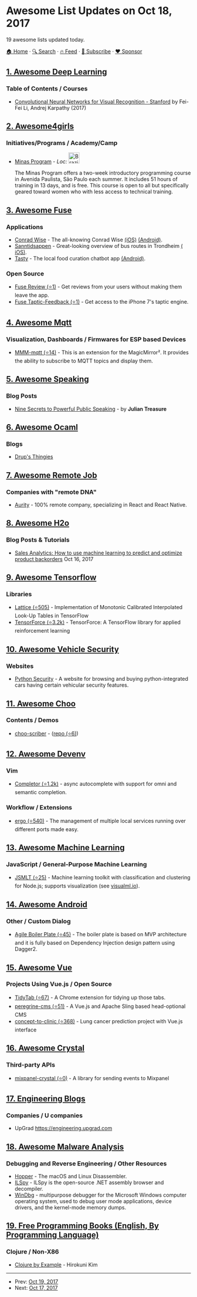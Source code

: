 # Awesome List Updates on Oct 18, 2017

19 awesome lists updated today.

[🏠 Home](/README.md) · [🔍 Search](https://www.trackawesomelist.com/search/) · [🔥 Feed](https://www.trackawesomelist.com/rss.xml) · [📮 Subscribe](https://trackawesomelist.us17.list-manage.com/subscribe?u=d2f0117aa829c83a63ec63c2f&id=36a103854c) · [❤️  Sponsor](https://github.com/sponsors/theowenyoung)



## [1. Awesome Deep Learning](/content/ChristosChristofidis/awesome-deep-learning/README.md)

### Table of Contents / Courses

*   [Convolutional Neural Networks for Visual Recognition - Stanford](http://vision.stanford.edu/teaching/cs231n/syllabus.html) by Fei-Fei Li, Andrej Karpathy (2017)

## [2. Awesome4girls](/content/cristianoliveira/awesome4girls/README.md)

### Initiatives/Programs / Academy/Camp

*   [Minas Program](http://minasprogramam.com/) - *Loc:* <img src="https://upload.wikimedia.org/wikipedia/en/0/05/Flag_of_Brazil.svg" alt="Brazil" width="30">

    The Minas Program offers a two-week introductory programming course in Avenida Paulista, São Paulo each summer. It includes 51 hours of training in 13 days, and is free. This course is open to all but specifically geared toward women who with less access to technical training.

## [3. Awesome Fuse](/content/fuse-compound/awesome-fuse/README.md)

### Applications

*   [Conrad Wise](https://itunes.apple.com/us/app/conrad-wise/id1090322679) - The all-knowing Conrad Wise [(​iOS)](https://itunes.apple.com/us/app/conrad-wise/id1090322679) [(Android)](https://play.google.com/store/apps/details?id=com.ConradWise).
*   [Sanntidsappen](https://sanntidsappen.9u.no/) - Great-looking overview of bus routes in Trondheim [(​iOS)](https://itunes.apple.com/no/app/sanntidsappen/id1106042398).
*   [Tasty](https://play.google.com/store/apps/details?id=net.tastyapp.tasty\&hl=en) - The local food curation chatbot app [(Android)](https://play.google.com/store/apps/details?id=net.tastyapp.tasty\&hl=en).

### Open Source

*   [Fuse Review (⭐1)](https://github.com/LuisRodriguezLD/Fuse-RequestReview) - Get reviews from your users without making them leave the app.
*   [Fuse Taptic-Feedback (⭐1)](https://github.com/LuisRodriguezLD/Fuse-TapticFeedback) - Get access to the iPhone 7's taptic engine.

## [4. Awesome Mqtt](/content/hobbyquaker/awesome-mqtt/README.md)

### Visualization, Dashboards / Firmwares for ESP based Devices

*   [MMM-mqtt (⭐14)](https://github.com/javiergayala/MMM-mqtt) - This is an extension for the MagicMirror². It provides the ability to subscribe to MQTT topics and display them.

## [5. Awesome Speaking](/content/matteofigus/awesome-speaking/README.md)

### Blog Posts

*   [Nine Secrets to Powerful Public Speaking](http://www.gq-magazine.co.uk/article/public-speaking-tips) - by **Julian Treasure**

## [6. Awesome Ocaml](/content/ocaml-community/awesome-ocaml/README.md)

### Blogs

*   [Drup's Thingies](https://drup.github.io/)

## [7. Awesome Remote Job](/content/lukasz-madon/awesome-remote-job/README.md)

### Companies with "remote DNA"

*   [Aurity](https://www.aurity.co/) - 100% remote company, specializing in React and React Native.

## [8. Awesome H2o](/content/h2oai/awesome-h2o/README.md)

### Blog Posts & Tutorials

*   [Sales Analytics: How to use machine learning to predict and optimize product backorders](http://www.business-science.io/business/2017/10/16/sales_backorder_prediction.html) Oct 16, 2017

## [9. Awesome Tensorflow](/content/jtoy/awesome-tensorflow/README.md)

### Libraries

*   [Lattice (⭐505)](https://github.com/tensorflow/lattice) - Implementation of Monotonic Calibrated Interpolated Look-Up Tables in TensorFlow
*   [TensorForce (⭐3.2k)](https://github.com/reinforceio/tensorforce) - TensorForce: A TensorFlow library for applied reinforcement learning

## [10. Awesome Vehicle Security](/content/jaredthecoder/awesome-vehicle-security/README.md)

### Websites

*   [Python Security](http://www.pythoncarsecurity.com/) - A website for browsing and buying python-integrated cars having certain vehicular security features.

## [11. Awesome Choo](/content/choojs/awesome-choo/README.md)

### Contents / Demos

*   [choo-scriber](https://zhouhansen.github.io/choo-scriber) - ([repo (⭐6)](https://github.com/ZhouHansen/choo-scriber))

## [12. Awesome Devenv](/content/jondot/awesome-devenv/README.md)

### Vim

*   [Completor (⭐1.2k)](https://github.com/maralla/completor.vim) - async autocomplete with support for omni and semantic completion.

### Workflow / Extensions

*   [ergo (⭐540)](https://github.com/cristianoliveira/ergo) - The management of multiple local services running over different ports made easy.

## [13. Awesome Machine Learning](/content/josephmisiti/awesome-machine-learning/README.md)

### JavaScript / General-Purpose Machine Learning

*   [JSMLT (⭐25)](https://github.com/jsmlt/jsmlt) - Machine learning toolkit with classification and clustering for Node.js; supports visualization (see [visualml.io](https://visualml.io)).

## [14. Awesome Android](/content/JStumpp/awesome-android/README.md)

### Other / Custom Dialog

*   [Agile Boiler Plate (⭐45)](https://github.com/xresco/Android-Agile-Boiler-Plate) - The boiler plate is based on MVP architecture and it is fully based on Dependency Injection design pattern using Dagger2.

## [15. Awesome Vue](/content/vuejs/awesome-vue/README.md)

### Projects Using Vue.js / Open Source

*   [TidyTab (⭐67)](https://github.com/eggplanetio/tidytab) - A Chrome extension for tidying up those tabs.
*   [peregrine-cms (⭐51)](https://github.com/headwirecom/peregrine-cms) - A Vue.js and Apache Sling based head-optional CMS
*   [concept-to-clinic (⭐368)](https://github.com/concept-to-clinic/concept-to-clinic) - Lung cancer prediction project with Vue.js interface

## [16. Awesome Crystal](/content/veelenga/awesome-crystal/README.md)

### Third-party APIs

*   [mixpanel-crystal (⭐0)](https://github.com/petoem/mixpanel-crystal) - A library for sending events to Mixpanel

## [17. Engineering Blogs](/content/kilimchoi/engineering-blogs/README.md)

### Companies / U companies

*   UpGrad <https://engineering.upgrad.com>

## [18. Awesome Malware Analysis](/content/rshipp/awesome-malware-analysis/README.md)

### Debugging and Reverse Engineering / Other Resources

*   [Hopper](https://www.hopperapp.com/) - The macOS and Linux Disassembler.
*   [ILSpy](http://ilspy.net/) - ILSpy is the open-source .NET assembly browser and decompiler.
*   [WinDbg](https://developer.microsoft.com/en-us/windows/hardware/download-windbg) - multipurpose debugger for the Microsoft Windows computer operating system, used to debug user mode applications, device drivers, and the kernel-mode memory dumps.

## [19. Free Programming Books (English, By Programming Language)](/content/EbookFoundation/free-programming-books/README.md)

### Clojure / Non-X86

*   [Clojure by Example](https://kimh.github.io/clojure-by-example/) - Hirokuni Kim

---

- Prev: [Oct 19, 2017](/content/2017/10/19/README.md)
- Next: [Oct 17, 2017](/content/2017/10/17/README.md)